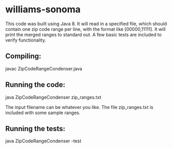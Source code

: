 # williams-sonoma

This code was built using Java 8. It will read in a specified file, which should contain one zip code range per line, with the format like [00000,11111]. It will print the merged ranges to standard out. A few basic tests are included to verify functionality.

## Compiling:
javac ZipCodeRangeCondenser.java

## Running the code:
java ZipCodeRangeCondenser zip_ranges.txt

The input filename can be whatever you like. The file zip_ranges.txt is included with some sample ranges.

## Running the tests:
java ZipCodeRangeCondenser -test
